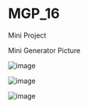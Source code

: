 # MGP_16
Mini Project

Mini Generator Picture

![image](https://github.com/Borislove/source/blob/main/1.jpg)

![image](https://github.com/Borislove/source/blob/main/2.jpg)

![image](https://github.com/Borislove/source/blob/main/3.jpg)
